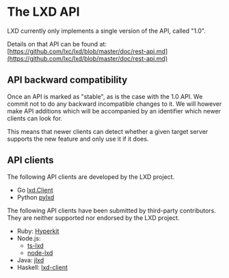 

# The LXD API

LXD currently only implements a single version of the API, called "1.0".

Details on that API can be found at:
[https://github.com/lxc/lxd/blob/master/doc/rest-api.md](https://github.com/lxc/lxd/blob/master/doc/rest-api.md)

## API backward compatibility

Once an API is marked as "stable", as is the case with the 1.0 API. We commit not to do any backward incompatible changes to it.
We will however make API additions which will be accompanied by an identifier which newer clients can look for.

This means that newer clients can detect whether a given target server supports the new feature and only use it if it does.

## API clients

The following API clients are developed by the LXD project.

* Go [lxd.Client](https://godoc.org/github.com/lxc/lxd/client)
* Python [pylxd](https://github.com/lxc/pylxd)

The following API clients have been submitted by third-party contributors.  They
are neither supported nor endorsed by the LXD project.

* Ruby: [Hyperkit](http://jeffshantz.github.io/hyperkit)
* Node.js:
  * [ts-lxd](http://github.com/trufflesuite/ts-lxd)
  * [node-lxd](http://github.com/alandoherty/node-lxd)
* Java: [jlxd](http://github.com/digitalspider/jlxd)
* Haskell: [lxd-client](https://hackage.haskell.org/package/lxd-client)
